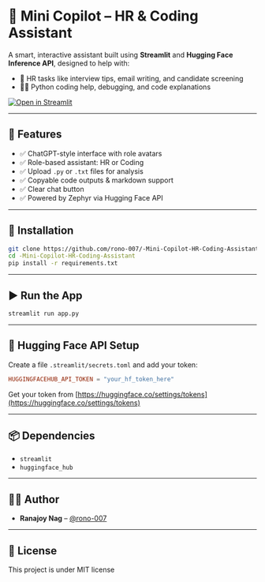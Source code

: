 # 🤖 Mini Copilot – HR & Coding Assistant

A smart, interactive assistant built using **Streamlit** and **Hugging Face Inference API**, designed to help with:

* 💼 HR tasks like interview tips, email writing, and candidate screening
* 👨‍💻 Python coding help, debugging, and code explanations

[![Open in Streamlit](https://static.streamlit.io/badges/streamlit_badge_black_white.svg)](https://mini-copilot-hr-coding-assistant.streamlit.app/)

---

## 🚀 Features

* ✅ ChatGPT-style interface with role avatars
* ✅ Role-based assistant: HR or Coding
* ✅ Upload `.py` or `.txt` files for analysis
* ✅ Copyable code outputs & markdown support
* ✅ Clear chat button
* ✅ Powered by Zephyr via Hugging Face API

---

## 💠 Installation

```bash
git clone https://github.com/rono-007/-Mini-Copilot-HR-Coding-Assistant.git
cd -Mini-Copilot-HR-Coding-Assistant
pip install -r requirements.txt
```

---

## ▶️ Run the App

```bash
streamlit run app.py
```

---

## 🔐 Hugging Face API Setup

Create a file `.streamlit/secrets.toml` and add your token:

```toml
HUGGINGFACEHUB_API_TOKEN = "your_hf_token_here"
```

Get your token from [https://huggingface.co/settings/tokens](https://huggingface.co/settings/tokens)

---

## 📦 Dependencies

* `streamlit`
* `huggingface_hub`

---

## 👨‍💻 Author

* **Ranajoy Nag** – [@rono-007](https://github.com/rono-007)

---

## 📄 License

This project is under MIT license
